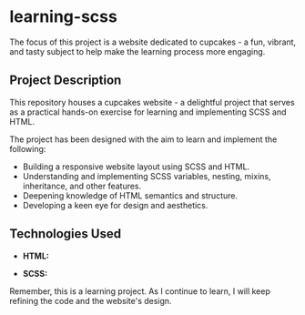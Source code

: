 # learning-scss
The focus of this project is a website dedicated to cupcakes - a fun, vibrant, and tasty subject to help make the learning process more engaging.

## Project Description

This repository houses a cupcakes website - a delightful project that serves as a practical hands-on exercise for learning and implementing SCSS and HTML. 

The project has been designed with the aim to learn and implement the following:

- Building a responsive website layout using SCSS and HTML.
- Understanding and implementing SCSS variables, nesting, mixins, inheritance, and other features.
- Deepening knowledge of HTML semantics and structure.
- Developing a keen eye for design and aesthetics.

## Technologies Used


- **HTML:** 

- **SCSS:** 

Remember, this is a learning project. As I continue to learn, I will keep refining the code and the website's design. 

